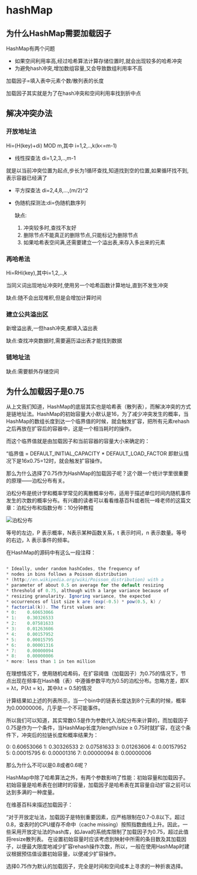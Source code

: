# hashMap

## 为什么HashMap需要加载因子

HashMap有两个问题

* 如果空间利用率高,经过哈希算法计算存储位置时,就会出现较多的哈希冲突
* 为避免hash冲突,增加数组容量,又会导致数组利用率不高

加载因子=填入表中元素个数/散列表的长度

加载因子其实就是为了在hash冲突和空间利用率找到折中点

## 解决冲突办法

### 开放地址法

Hi=(H(key)+di) MOD m,其中 i=1,2,..,k(k<=m-1)

* 线性探查法  di=1,2,3,..,m-1

就是以当前冲突位置为起点,步长为1循环查找,知道找到空的位置,如果循环找不到,表示容器已经满了

* 平方探查法 di=2,4,8,...,(m/2)^2

* 伪随机探测法:di=伪随机数序列

    缺点:

    1. 冲突较多时,查找不友好
    1. 删除节点不能真正的删除节点,只能标记为删除节点
    1. 如果哈希表空间满,还需要建立一个溢出表,来存入多出来的元素

### 再哈希法

Hi=RHi(key),其中i=1,2,..,k

当同义词出现地址冲突时,使用另一个哈希函数计算地址,直到不发生冲突

缺点:随不会出现堆积,但是会增加计算时间

### 建立公共溢出区

新增溢出表,一但hash冲突,都填入溢出表

缺点:查找冲突数据时,需要遍历溢出表才能找到数据

### 链地址法

缺点:需要额外存储空间

## 为什么加载因子是0.75

从上文我们知道，HashMap的底层其实也是哈希表（散列表），而解决冲突的方式是链地址法。HashMap的初始容量大小默认是16，为了减少冲突发生的概率，当HashMap的数组长度到达一个临界值的时候，就会触发扩容，把所有元素rehash之后再放在扩容后的容器中，这是一个相当耗时的操作。

而这个临界值就是由加载因子和当前容器的容量大小来确定的：

“临界值 = DEFAULT_INITIAL_CAPACITY * DEFAULT_LOAD_FACTOR
即默认情况下是16x0.75=12时，就会触发扩容操作。

那么为什么选择了0.75作为HashMap的加载因子呢？这个跟一个统计学里很重要的原理——泊松分布有关。

泊松分布是统计学和概率学常见的离散概率分布，适用于描述单位时间内随机事件发生的次数的概率分布。有兴趣的读者可以看看维基百科或者阮一峰老师的这篇文章：泊松分布和指数分布：10分钟教程

![泊松分布](https://picb.zhimg.com/80/v2-ac63920350b322dfba2103535661c826_720w.jpg)

等号的左边，P 表示概率，N表示某种函数关系，t 表示时间，n 表示数量。等号的右边，λ 表示事件的频率。

在HashMap的源码中有这么一段注释：

```java

* Ideally, under random hashCodes, the frequency of
* nodes in bins follows a Poisson distribution
* (http://en.wikipedia.org/wiki/Poisson_distribution) with a
* parameter of about 0.5 on average for the default resizing
* threshold of 0.75, although with a large variance because of
* resizing granularity. Ignoring variance, the expected
* occurrences of list size k are (exp(-0.5) * pow(0.5, k) /
* factorial(k)). The first values are:
* 0:    0.60653066
* 1:    0.30326533
* 2:    0.07581633
* 3:    0.01263606
* 4:    0.00157952
* 5:    0.00015795
* 6:    0.00001316
* 7:    0.00000094
* 8:    0.00000006
* more: less than 1 in ten million

```

在理想情况下，使用随机哈希码，在扩容阈值（加载因子）为0.75的情况下，节点出现在频率在Hash桶（表）中遵循参数平均为0.5的泊松分布。忽略方差，即X = λt，P(λt = k)，其中λt = 0.5的情况


计算结果如上述的列表所示，当一个bin中的链表长度达到8个元素的时候，概率为0.00000006，几乎是一个不可能事件。

所以我们可以知道，其实常数0.5是作为参数代入泊松分布来计算的，而加载因子0.75是作为一个条件，当HashMap长度为length/size ≥ 0.75时就扩容，在这个条件下，冲突后的拉链长度和概率结果为：

0:    0.60653066
1:    0.30326533
2:    0.07581633
3:    0.01263606
4:    0.00157952
5:    0.00015795
6:    0.00001316
7:    0.00000094
8:    0.00000006

那么为什么不可以是0.8或者0.6呢？

HashMap中除了哈希算法之外，有两个参数影响了性能：初始容量和加载因子。初始容量是哈希表在创建时的容量，加载因子是哈希表在其容量自动扩容之前可以达到多满的一种度量。

在维基百科来描述加载因子：

“对于开放定址法，加载因子是特别重要因素，应严格限制在0.7-0.8以下。超过0.8，查表时的CPU缓存不命中（cache missing）按照指数曲线上升。因此，一些采用开放定址法的hash库，如Java的系统库限制了加载因子为0.75，超过此值将resize散列表。
在设置初始容量时应该考虑到映射中所需的条目数及其加载因子，以便最大限度地减少扩容rehash操作次数，所以，一般在使用HashMap时建议根据预估值设置初始容量，以便减少扩容操作。

选择0.75作为默认的加载因子，完全是时间和空间成本上寻求的一种折衷选择。